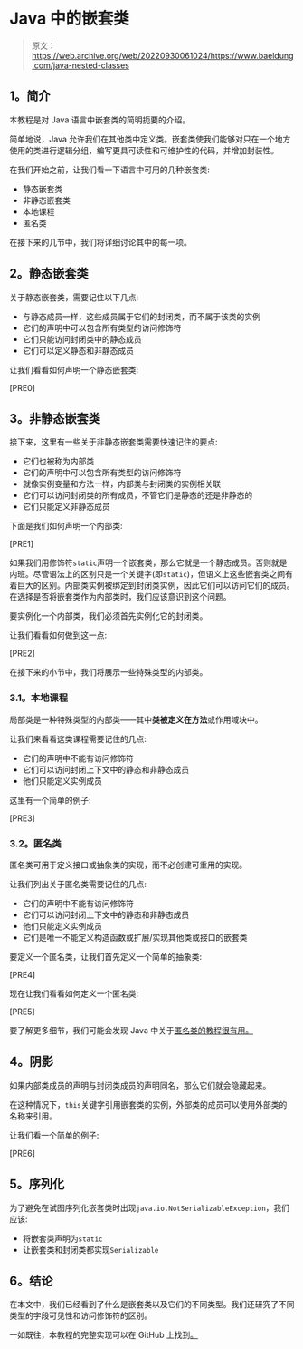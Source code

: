 # Java 中的嵌套类

> 原文：<https://web.archive.org/web/20220930061024/https://www.baeldung.com/java-nested-classes>

## **1。简介**

本教程是对 Java 语言中嵌套类的简明扼要的介绍。

简单地说，Java 允许我们在其他类中定义类。嵌套类使我们能够对只在一个地方使用的类进行逻辑分组，编写更具可读性和可维护性的代码，并增加封装性。

在我们开始之前，让我们看一下语言中可用的几种嵌套类:

*   静态嵌套类
*   非静态嵌套类
*   本地课程
*   匿名类

在接下来的几节中，我们将详细讨论其中的每一项。

## **2。静态嵌套类**

关于静态嵌套类，需要记住以下几点:

*   与静态成员一样，这些成员属于它们的封闭类，而不属于该类的实例
*   它们的声明中可以包含所有类型的访问修饰符
*   它们只能访问封闭类中的静态成员
*   它们可以定义静态和非静态成员

让我们看看如何声明一个静态嵌套类:

[PRE0]

## **3。非静态嵌套类**

接下来，这里有一些关于非静态嵌套类需要快速记住的要点:

*   它们也被称为内部类
*   它们的声明中可以包含所有类型的访问修饰符
*   就像实例变量和方法一样，内部类与封闭类的实例相关联
*   它们可以访问封闭类的所有成员，不管它们是静态的还是非静态的
*   它们只能定义非静态成员

下面是我们如何声明一个内部类:

[PRE1]

如果我们用修饰符`static`声明一个嵌套类，那么它就是一个静态成员。否则就是内班。尽管语法上的区别只是一个关键字(即`static`)，但语义上这些嵌套类之间有着巨大的区别。内部类实例被绑定到封闭类实例，因此它们可以访问它们的成员。在选择是否将嵌套类作为内部类时，我们应该意识到这个问题。

要实例化一个内部类，我们必须首先实例化它的封闭类。

让我们看看如何做到这一点:

[PRE2]

在接下来的小节中，我们将展示一些特殊类型的内部类。

### **3.1。本地课程**

局部类是一种特殊类型的内部类——其中**类被定义在方法**或作用域块中。

让我们来看看这类课程需要记住的几点:

*   它们的声明中不能有访问修饰符
*   它们可以访问封闭上下文中的静态和非静态成员
*   他们只能定义实例成员

这里有一个简单的例子:

[PRE3]

### **3.2。匿名类**

匿名类可用于定义接口或抽象类的实现，而不必创建可重用的实现。

让我们列出关于匿名类需要记住的几点:

*   它们的声明中不能有访问修饰符
*   它们可以访问封闭上下文中的静态和非静态成员
*   他们只能定义实例成员
*   它们是唯一不能定义构造函数或扩展/实现其他类或接口的嵌套类

要定义一个匿名类，让我们首先定义一个简单的抽象类:

[PRE4]

现在让我们看看如何定义一个匿名类:

[PRE5]

要了解更多细节，我们可能会发现 Java 中关于[匿名类的教程很有用。](/web/20220724090411/https://www.baeldung.com/java-anonymous-classes)

## **4。阴影**

如果内部类成员的声明与封闭类成员的声明同名，那么它们就会隐藏起来。

在这种情况下，`this`关键字引用嵌套类的实例，外部类的成员可以使用外部类的名称来引用。

让我们看一个简单的例子:

[PRE6]

## **5。序列化**

为了避免在试图序列化嵌套类时出现`java.io.NotSerializableException`，我们应该:

*   将嵌套类声明为`static`
*   让嵌套类和封闭类都实现`Serializable`

## **6。结论**

在本文中，我们已经看到了什么是嵌套类以及它们的不同类型。我们还研究了不同类型的字段可见性和访问修饰符的区别。

一如既往，本教程的完整实现可以在 GitHub 上找到[。](https://web.archive.org/web/20220724090411/https://github.com/eugenp/tutorials/tree/master/core-java-modules/core-java-lang-oop-types)